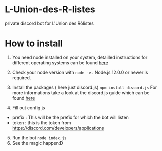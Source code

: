 # L-Union-des-R-listes
private discord bot for L'Union des Rôlistes

# How to install

1. You need node installed on your system, detailled instructions for different operating systems can be found [here](https://nodejs.org/en/download/)

2. Check your node version with ```node -v``` . Node.js 12.0.0 or newer is required.

3. Install the packages ( here just discord.js) ```npm install discord.js```
For more informations take a look at the discord.js guide which can be found [here](https://discord.js.org/#/docs/main/stable/general/welcome)

4. Fill out config.js
- prefix : This will be the prefix for which the bot will listen
- token : this is the token from https://discord.com/developers/applications

5. Run the bot ```node index.js```
6. See the magic happen:D
